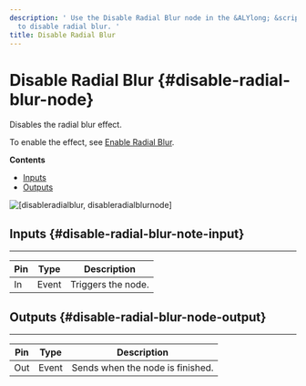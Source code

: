 ```yaml
---
description: ' Use the Disable Radial Blur node in the &ALYlong; &script-canvas; editor
  to disable radial blur. '
title: Disable Radial Blur
---
```

# Disable Radial Blur {#disable-radial-blur-node}

Disables the radial blur effect\.

To enable the effect, see [Enable Radial Blur](/docs/userguide/rendering/enable/radial-blur-node.md)\.

**Contents**
+ [Inputs](#disable-radial-blur-note-input)
+ [Outputs](#disable-radial-blur-node-output)

![\[disableradialblur, disableradialblurnode\]](/images/userguide/scripting/script-canvas/scriptcanvasnodes/script-canvas-disable-radial-blur-node.png)

## Inputs {#disable-radial-blur-note-input}


****

| Pin | Type | Description |
| --- | --- | --- |
| In | Event |  Triggers the node\.  |

## Outputs {#disable-radial-blur-node-output}


****

| Pin | Type | Description |
| --- | --- | --- |
| Out | Event | Sends when the node is finished\. |